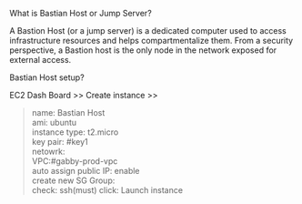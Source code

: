What is Bastian Host or Jump Server?  

A Bastion Host (or a jump server) is a dedicated computer used to access infrastructure resources and helps compartmentalize them. From a security perspective, a Bastion host is the only node in the network exposed for external access.    

Bastian Host setup?  
  
EC2 Dash Board >> Create instance >>   
> name: Bastian Host  
  ami: ubuntu  
  instance type: t2.micro  
  key pair: #key1  
  netowrk:  
  > VPC:#gabby-prod-vpc   
    auto assign public IP: enable  
    create new SG Group:   
      check: ssh(must)
click: Launch instance  

